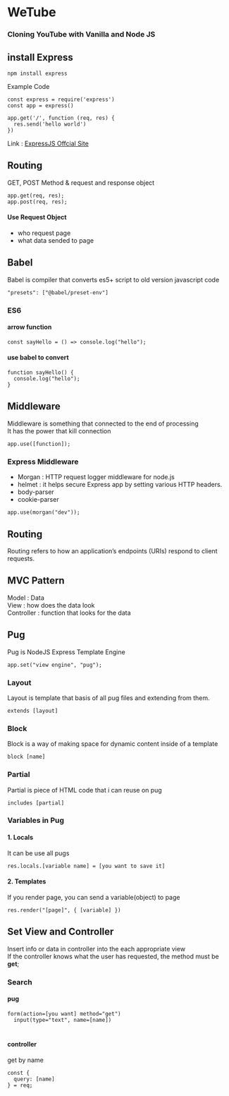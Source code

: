 # WeTube

### Cloning YouTube with Vanilla and Node JS

## install Express

```
npm install express
```

Example Code

```
const express = require('express')
const app = express()

app.get('/', function (req, res) {
  res.send('hello world')
})
```

Link : [ExpressJS Offcial Site][expresslink]

[expresslink]: https://expressjs.com/ "To ExpressJS"

## Routing

GET, POST Method & request and response object

```
app.get(req, res);
app.post(req, res);
```

#### Use Request Object

- who request page
- what data sended to page

## Babel

Babel is compiler that converts es5+ script to old version javascript code

```
"presets": ["@babel/preset-env"]
```

### ES6

#### arrow function

```
const sayHello = () => console.log("hello");
```

#### use babel to convert

```
function sayHello() {
  console.log("hello");
}
```

## Middleware

Middleware is something that connected to the end of processing<br>
It has the power that kill connection

```
app.use([function]);
```

### Express Middleware

- Morgan : HTTP request logger middleware for node.js
- helmet : it helps secure Express app by setting various HTTP headers.
- body-parser
- cookie-parser

```
app.use(morgan("dev"));
```

## Routing

Routing refers to how an application’s endpoints (URIs) respond to client requests.

## MVC Pattern

Model : Data <br>
View : how does the data look <br>
Controller : function that looks for the data

## Pug

Pug is NodeJS Express Template Engine

```
app.set("view engine", "pug");
```

### Layout

Layout is template that basis of all pug files and extending from them.

```
extends [layout]
```

### Block

Block is a way of making space for dynamic content inside of a template

```
block [name]
```

### Partial

Partial is piece of HTML code that i can reuse on pug

```
includes [partial]
```

### Variables in Pug

#### 1. Locals

It can be use all pugs

```
res.locals.[variable name] = [you want to save it]
```

#### 2. Templates

If you render page, you can send a variable(object) to page

```
res.render("[page]", { [variable] })
```

## Set View and Controller

Insert info or data in controller into the each appropriate view  
If the controller knows what the user has requested, the method must be **get**;

### Search

#### pug

```
form(action=[you want] method="get")
  input(type="text", name=[name])
```

#

#### controller

get by name

```
const {
  query: [name]
} = req;
```
